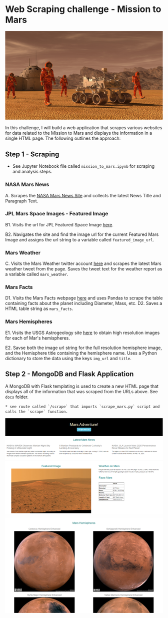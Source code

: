 # Web Scraping challenge - Mission to Mars

![mission_to_mars](Images/mission_to_mars.png)

In this challenge, I will build a web application that scrapes various websites for data related to the Mission to Mars and displays the information in a single HTML page. The following outlines the approach:

## Step 1 - Scraping

* See Jupyter Notebook file called `mission_to_mars.ipynb` for scraping and analysis steps. 

### NASA Mars News

A. Scrapes the [NASA Mars News Site](https://mars.nasa.gov/news/) and collects the latest News Title and Paragraph Text. 

### JPL Mars Space Images - Featured Image

B1. Visits the url for JPL Featured Space Image [here](https://www.jpl.nasa.gov/spaceimages/?search=&category=Mars).

B2. Navigates the site and find the image url for the current Featured Mars Image and assigns the url string to a variable called `featured_image_url`.

### Mars Weather

C. Visits the Mars Weather twitter account [here](https://twitter.com/marswxreport?lang=en) and scrapes the latest Mars weather tweet from the page. Saves the tweet text for the weather report as a variable called `mars_weather`.

### Mars Facts

D1. Visits the Mars Facts webpage [here](https://space-facts.com/mars/) and uses Pandas to scrape the table containing facts about the planet including Diameter, Mass, etc.
D2. Saves a HTML table string as `mars_facts`.

### Mars Hemispheres

E1. Visits the USGS Astrogeology site [here](https://astrogeology.usgs.gov/search/results?q=hemisphere+enhanced&k1=target&v1=Mars) to obtain high resolution images for each of Mar's hemispheres.

E2. Savse both the image url string for the full resolution hemisphere image, and the Hemisphere title containing the hemisphere name. Uses a Python dictionary to store the data using the keys `img_url` and `title`.

## Step 2 - MongoDB and Flask Application

A MongoDB with Flask templating is used to create a new HTML page that displays all of the information that was scraped from the URLs above. See `docs` folder.

    * see route called `/scrape` that imports `scrape_mars.py` script and calls the `scrape` function.

![final_app_part1.png](Images/final_app_part1.png)
![final_app_part2.png](Images/final_app_part2.png)

